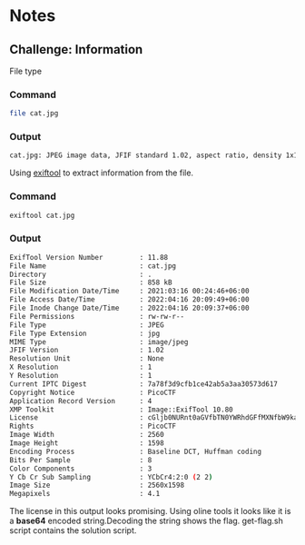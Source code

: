 # Notes
## Challenge: Information
File type 
### Command
```bash 
file cat.jpg
```
### Output
```bash
cat.jpg: JPEG image data, JFIF standard 1.02, aspect ratio, density 1x1, segment length 16, baseline, precision 8, 2560x1598, components 3
```

Using [exiftool](https://exiftool.org/) to extract information from the file.
### Command
```bash
exiftool cat.jpg
```
### Output
```bash
ExifTool Version Number         : 11.88
File Name                       : cat.jpg
Directory                       : .
File Size                       : 858 kB
File Modification Date/Time     : 2021:03:16 00:24:46+06:00
File Access Date/Time           : 2022:04:16 20:09:49+06:00
File Inode Change Date/Time     : 2022:04:16 20:09:37+06:00
File Permissions                : rw-rw-r--
File Type                       : JPEG
File Type Extension             : jpg
MIME Type                       : image/jpeg
JFIF Version                    : 1.02
Resolution Unit                 : None
X Resolution                    : 1
Y Resolution                    : 1
Current IPTC Digest             : 7a78f3d9cfb1ce42ab5a3aa30573d617
Copyright Notice                : PicoCTF
Application Record Version      : 4
XMP Toolkit                     : Image::ExifTool 10.80
License                         : cGljb0NURnt0aGVfbTN0YWRhdGFfMXNfbW9kaWZpZWR9
Rights                          : PicoCTF
Image Width                     : 2560
Image Height                    : 1598
Encoding Process                : Baseline DCT, Huffman coding
Bits Per Sample                 : 8
Color Components                : 3
Y Cb Cr Sub Sampling            : YCbCr4:2:0 (2 2)
Image Size                      : 2560x1598
Megapixels                      : 4.1
```
The license in this output looks promising. Using oline tools it looks like it is a **base64** encoded string.Decoding the string shows the flag. 
get-flag.sh script contains the solution script. 